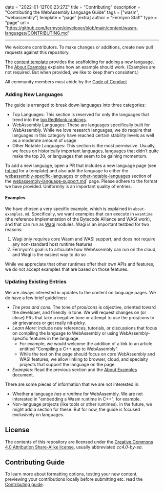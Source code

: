 date = "2022-01-12T00:23:27Z"
title = "Contributing"
description = "Contributing the WebAssembly Language Guide"
tags = ["wasm", "webassembly"]
template = "page"
[extra]
author = "Fermyon Staff"
type = "page"
url = "https://github.com/fermyon/developer/blob/main/content/wasm-languages/CONTRIBUTING.md"

---

We welcome contributors. To make changes or additions, create new pull requests against this repository.

The [content template](https://github.com/fermyon/developer/content/wasm-languages/tpl.md) provides the scaffolding for adding a new language. The [About Examples](./about-examples.md) explains how an example should work. (Examples are not required. But when provided, we like to keep them consistent.)

All community members must abide by the [Code of Conduct](https://www.fermyon.com/code-of-conduct)

### Adding New Languages

The guide is arranged to break down languages into three categories:

- Top Languages: This section is reserved for only the languages that trend into the [top RedMonk rankings](https://redmonk.com/sogrady/2021/08/05/language-rankings-6-21/).
- WebAssembly Languages: These are languages specifically built for WebAssembly. While we love research languages, we do require that languages in this category have reached certain stability levels as well as a moderate amount of usage.
- Other Notable Languages: This section is the most permissive. Usually, we focus on historically important languages, languages that didn't quite make the top 20, or languages that seem to be gaining momentum.

To add a new language, open a PR that includes a new language page (see [tpl.md](https://github.com/fermyon/developer/content/wasm-languages/tpl.md) for a template) and also add the language to either the [webassembly-specific-languages](./webassembly-language-support.md#webassembly-specific-languages) or [other-notable-languages](./webassembly-language-support.md#other-notable-languages) section of the [webassembly-language-support.md](./webassembly-language-support.md)` page. Please adhere to the format we have provided. Uniformity is an important quality of entries.

#### Examples

We have chosen a very specific example, which is explained in `about-examples.md`. Specifically, we want examples that can execute in `wasmtime` (the reference implementation of the Bytecode Alliance and WASI work), and that can run as [Wagi](https://github.com/deislabs/wagi) modules. Wagi is an important testbed for two reasons:

1. Wagi only requires core Wasm and WASI support, and does not require any non-standard host runtime features
2. Fermyon's goal is to articulate how WebAssembly can run on the cloud, and Wagi is the easiest way to do so

While we appreciate that other runtimes offer their own APIs and features, we do not accept examples that are based on those features.

### Updating Existing Entries

We are always interested in updates to the content on language pages. We do have a few brief guidelines:

- *The pros and cons.* The tone of pros/cons is objective, oriented toward the developer, and friendly in tone. We will request changes on (or close) PRs that take a negative tone or attempt to use the pros/cons to air grievances or get really nit-picky.
- *Learn More:* Include new references, tutorials, or discussions that focus on compiling the language to WebAssembly or using WebAssembly-specific features in the language.
    - For example, we would welcome the addition of a link to an article entitled "Compiling a C++ app to WebAssembly".
    - While the text on the page should focus on core WebAssembly and WASI features, we allow linking to browser, cloud, and specialty projects that support the language on the page.
- *Examples:* Read the previous section and the [About Examples](./about-examples.md) document.

There are some pieces of information that we are not interested in:

- Whether a language _has a runtime_ for WebAssembly. We are not interested in "embedding a Wasm runtime in C++", for example.
- Non-language projects (like tools or other runtimes). In the future, we might add a section for these. But for now, the guide is focused exclusively on languages.

## License

The contents of this repository are licensed under the [Creative Commons 4.0 Attribution Share-Alike license](https://creativecommons.org/licenses/by-sa/4.0/legalcode), usually abbreviated _cc4.0-by-sa_.

## Contributing Guide

To learn more about formatting options, testing your new content, previewing your contributions locally before submitting etc. read the [Contributing guide](https://developer.fermyon.com/spin/v2/contributing-docs).

